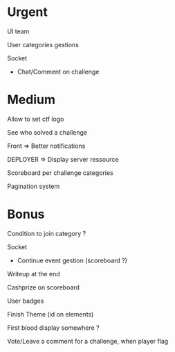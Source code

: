# Urgent

UI team
  
User categories gestions

Socket
- Chat/Comment on challenge


# Medium

Allow to set ctf logo

See who solved a challenge

Front => Better notifications

DEPLOYER => Display server ressource

Scoreboard per challenge categories

Pagination system

# Bonus

Condition to join category ?

Socket
- Continue event gestion (scoreboard ?)

Writeup at the end

Cashprize on scoreboard

User badges

Finish Theme (id on elements)

First blood display somewhere ?

Vote/Leave a comment for a challenge, when player flag

